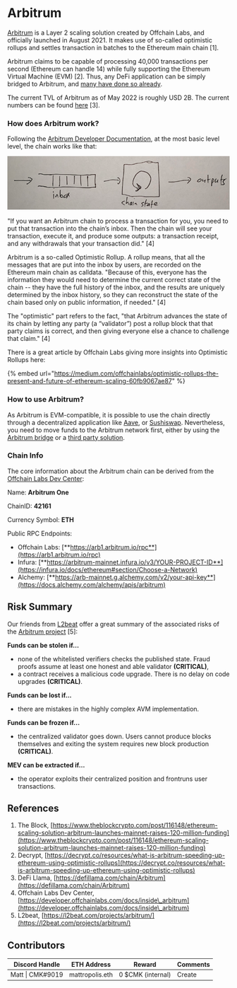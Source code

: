 # Arbitrum

[Arbitrum](https://arbitrum.io) is a Layer 2 scaling solution created by Offchain Labs, and officially launched in August 2021. It makes use of so-called optimistic rollups and settles transaction in batches to the Ethereum main chain \[1].

Arbitrum claims to be capable of processing 40,000 transactions per second (Ethereum can handle 14) while fully supporting the Ethereum Virtual Machine (EVM) \[2]. Thus, any DeFi application can be simply bridged to Arbitrum, and [many have done so already](https://portal.arbitrum.one).&#x20;

The current TVL of Arbitrum as of May 2022 is roughly USD 2B. The current numbers can be found [here](https://defillama.com/chain/Arbitrum) \[3].

### How does Arbitrum work?

Following the [Arbitrum Developer Documentation](https://developer.offchainlabs.com/docs/inside\_arbitrum), at the most basic level level, the chain works like that:

![](<../../.gitbook/assets/Bildschirmfoto 2022-05-03 um 22.17.25.png>)

"If you want an Arbitrum chain to process a transaction for you, you need to put that transaction into the chain’s inbox. Then the chain will see your transaction, execute it, and produce some outputs: a transaction receipt, and any withdrawals that your transaction did." \[4]

Arbitrum is a so-called Optimistic Rollup. A rollup means, that all the messages that are put into the inbox by users, are recorded  on the Ethereum main chain as calldata. "Because of this, everyone has the information they would need to determine the current correct state of the chain -- they have the full history of the inbox, and the results are uniquely determined by the inbox history, so they can reconstruct the state of the chain based only on public information, if needed." \[4]

The "optimistic" part refers to the fact, "that Arbitrum advances the state of its chain by letting any party (a “validator”) post a rollup block that that party claims is correct, and then giving everyone else a chance to challenge that claim." \[4]

There is a great article by Offchain Labs giving more insights into Optimistic Rollups here:

{% embed url="https://medium.com/offchainlabs/optimistic-rollups-the-present-and-future-of-ethereum-scaling-60fb9067ae87" %}

### How to use Arbitrum?

As Arbitrum is EVM-compatible, it is possible to use the chain directly through a decentralized application like [Aave](../../protocol-layer/lending/aave.md), or [Sushiswap](../../protocol-layer/dexes/sushiswap.md). Nevertheless, you need to move funds to the Arbitrum network first, either by using the [Arbitrum bridge](https://bridge.arbitrum.io) or a [third party solution](../bridges/).

### Chain Info

The core information about the Arbitrum chain can be derived from the [Offchain Labs Dev Center](https://developer.offchainlabs.com/docs/mainnet):

Name: **Arbitrum One**

ChainID: **42161**

Currency Symbol: **ETH**

Public RPC Endpoints:

* Offchain Labs: [**https://arb1.arbitrum.io/rpc**](https://arb1.arbitrum.io/rpc)
* Infura: [**https://arbitrum-mainnet.infura.io/v3/YOUR-PROJECT-ID**](https://infura.io/docs/ethereum#section/Choose-a-Network)
* Alchemy: [**https://arb-mainnet.g.alchemy.com/v2/your-api-key**](https://docs.alchemy.com/alchemy/apis/arbitrum)

## Risk Summary

Our friends from [L2beat](https://l2beat.com) offer a great summary of the associated risks of the [Arbitrum project](https://l2beat.com/projects/arbitrum/) \[5]:

**Funds can be stolen if…**

* none of the whitelisted verifiers checks the published state. Fraud proofs assume at least one honest and able validator **(CRITICAL)**,
* a contract receives a malicious code upgrade. There is no delay on code upgrades **(CRITICAL)**.

**Funds can be lost if…**

* there are mistakes in the highly complex AVM implementation.

**Funds can be frozen if…**

* the centralized validator goes down. Users cannot produce blocks themselves and exiting the system requires new block production **(CRITICAL)**.

**MEV can be extracted if…**

* the operator exploits their centralized position and frontruns user transactions.

## References

1. The Block, [https://www.theblockcrypto.com/post/116148/ethereum-scaling-solution-arbitrum-launches-mainnet-raises-120-million-funding](https://www.theblockcrypto.com/post/116148/ethereum-scaling-solution-arbitrum-launches-mainnet-raises-120-million-funding)
2. Decrypt, [https://decrypt.co/resources/what-is-arbitrum-speeding-up-ethereum-using-optimistic-rollups](https://decrypt.co/resources/what-is-arbitrum-speeding-up-ethereum-using-optimistic-rollups)
3. DeFi Llama, [https://defillama.com/chain/Arbitrum](https://defillama.com/chain/Arbitrum)
4. Offchain Labs Dev Center, [https://developer.offchainlabs.com/docs/inside\_arbitrum](https://developer.offchainlabs.com/docs/inside\_arbitrum)
5. L2beat, [https://l2beat.com/projects/arbitrum/](https://l2beat.com/projects/arbitrum/)

## Contributors

| Discord Handle   | ETH Address     | Reward            | Comments |
| ---------------- | --------------- | ----------------- | -------- |
| Matt \| CMK#9019 | mattropolis.eth | 0 $CMK (internal) | Create   |
